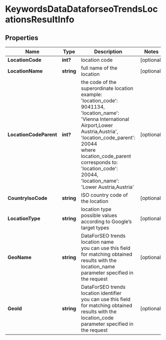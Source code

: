 # KeywordsDataDataforseoTrendsLocationsResultInfo


## Properties

| Name | Type | Description | Notes |
|------------ | ------------- | ------------- | -------------|
**LocationCode** | **int?** | location code |[optional]|
**LocationName** | **string** | full name of the location |[optional]|
**LocationCodeParent** | **int?** | the code of the superordinate location<br>example:<br>'location_code': 9041134,<br>'location_name': 'Vienna International Airport,Lower Austria,Austria',<br>'location_code_parent': 20044<br>where location_code_parent corresponds to:<br>'location_code': 20044,<br>'location_name': 'Lower Austria,Austria' |[optional]|
**CountryIsoCode** | **string** | ISO country code of the location |[optional]|
**LocationType** | **string** | location type<br>possible values according to Google’s target types |[optional]|
**GeoName** | **string** | DataForSEO trends location name<br>you can use this field for matching obtained results with the location_name parameter specified in the request |[optional]|
**GeoId** | **string** | DataForSEO trends location identifier<br>you can use this field for matching obtained results with the location_code parameter specified in the request |[optional]|